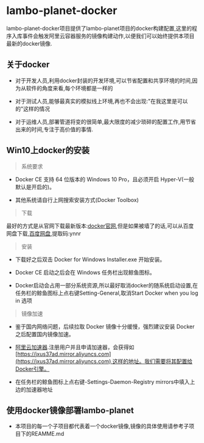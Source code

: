 # lambo-planet-docker

lambo-planet-docker项目提供了lambo-planet项目的docker构建配置,这里的程序入库事件会触发阿里云容器服务的镜像构建动作,以便我们可以始终提供本项目最新的docker镜像.

## 关于docker

- 对于开发人员,利用docker封装的开发环境,可以节省配置和共享环境的时间,因为从软件的角度来看,每个环境都是一样的

- 对于测试人员,能够最真实的模拟线上环境,再也不会出现:"在我这里是可以的"这样的情况

- 对于运维人员,部署管道将变的很简单,最大限度的减少琐碎的配置工作,用节省出来的时间,专注于高价值的事情.


## Win10上docker的安装

> 系统要求

- Docker CE 支持 64 位版本的 Windows 10 Pro，且必须开启 Hyper-V(一般默认是开启的)。

- 其他系统请自行上网搜索安装方式(Docker Toolbox)

> 下载

最好的方式是从官网下载最新版本:[docker官网](https://www.docker.com/),但是如果被墙了的话,可以从百度网盘下载,[百度网盘](https://pan.baidu.com/s/1geSfC4r),提取码:ynnr

> 安装

- 下载好之后双击 Docker for Windows Installer.exe 开始安装。

- Docker CE 启动之后会在 Windows 任务栏出现鲸鱼图标。

- Docker启动会占用一部分系统资源,所以最好取消docker的随系统启动设置,在任务栏的鲸鱼图标上点右键Setting-General,取消Start Docker when you log in 选项

> 镜像加速

- 鉴于国内网络问题，后续拉取 Docker 镜像十分缓慢，强烈建议安装 Docker 之后配置国内镜像加速。

- [阿里云加速器](https://cr.console.aliyun.com/).注册用户并且申请加速器，会获得如[https://jxus37ad.mirror.aliyuncs.com](https://jxus37ad.mirror.aliyuncs.com),这样的地址。我们需要将其配置给Docker引擎。

- 在任务栏的鲸鱼图标上点右键-Settings-Daemon-Registry mirrors中填入上边的加速器地址

## 使用docker镜像部署lambo-planet

- 本项目的每一个子项目都代表着一个docker镜像,镜像的具体使用请参考子项目下的REAMME.md
